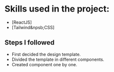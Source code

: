 # Skills used in the project: 

- [ReactJS]
- [Tailwind&npsb;CSS]

## Steps I followed 

- First decided the design template.
- Divided the template in different components.
- Created component one by one. 

